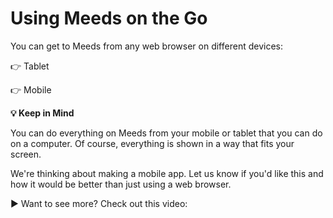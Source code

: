 # Using Meeds on the Go

You can get to Meeds from any web browser on different devices:

👉 Tablet&#x20;

👉 Mobile



**💡 Keep in Mind**&#x20;

You can do everything on Meeds from your mobile or tablet that you can do on a computer. Of course, everything is shown in a way that fits your screen.&#x20;



We're thinking about making a mobile app. Let us know if you'd like this and how it would be better than just using a web browser.



▶ Want to see more? Check out this video:
